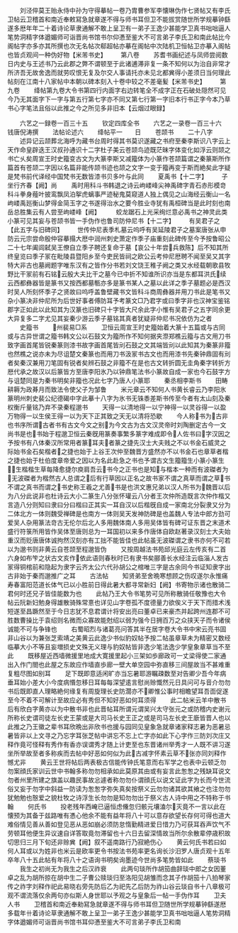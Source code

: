 <!-- { "loadSidebar": true } -->
　　刘泾倅莫王贻永侍中孙为守得摹帖一卷乃胄曹参军李懐琳伪作七贤帖又有李氏卫帖云卫稽首和南近奉敕冩急就章遂不得与师书耳但卫不能拔赏随世所学规摹钟繇遂多厯年年二十着诗论草隶通解不敢上呈卫有一弟子王逸少甚能学卫真书咄咄逼人笔势洞精字体遒媚师可诣晋尚书馆书尔仰慿至鉴大不可言弟子李氏卫和南此帖比今阁帖字亦多亦其所撰也次无名帖次郗超帖亦摹在阁帖中次陆机卫恒帖卫亦摹入阁帖也皆贞观间一种伪好物【米芾书史】
　　第八卷
　　苏耆书画纪述与凤师尝阅数日内史与王述书乃云此郡之弊不谓顿至于此诸逋滞非复一条不知何以为治自非常才所济吾无故舍逸而就劳叹恨无复及尔交人事请托亦未见北都兾得小差须日当何理此帖刻在江南十八家帖中本朝以碑本刻入十卷中较之不差毫髪【米芾书史】
　　第九卷
　　绛帖第九卷大令书第四行内面字右边转笔全不成字正在石破处隠然可见今乃无其面字下一字与第五行第七字亦不同又第七行第一字旧本行书正字今本乃草书心字笔法且俗以此推之今之所见多非旧本【云烟过眼録】

　　六艺之一録卷一百三十五
　　钦定四库全书
　　六艺之一录卷一百三十六　　钱唐倪涛撰
　　法帖论述六
　　绛帖平一　　日
　　苍颉书
　　二十八字
　　述异记云颉葬北海呼为藏书台周时得其书莫识遂藏之书府至秦李斯识八字云上天作命皇辟迭王汉叔孙通识十二字杜子美云苍颉鸟迹既茫昧字体变化如浮云则颉之书亡乆矣周宣王时史籀变古文为大篆李斯又减籀体为小篆作苍颉篇谓之秦篆斯所作篇首有苍颉二字因以名篇非能传颉书迹也颉之文字一变于籀再变于斯而絶矣此字疑是梵书前代译经中国梵书无数皆漆书贝多叶与此同
　　夏禹书【十二字】
　　子坐行齐春【阙】尚
　　禹时用科斗书韩退之诗云岣嵝峰尖神禹碑字青石赤形模竒科斗拳身薤叶披鸾飘凤泊挐虎螭事严迹秘鬼莫窥道人独上偶见之山海经云衡山一名岣嵝禹廵衡山梦得金简玉字之书遂得治水之要今胜业寺犹有禹桓碑当是此时刻也南岳总胜集云有人尝至岣嵝峰【阙】　　　蛟龙踞石上光采绚烂意必禹书之神灵此类小篆可见其妄与苍颉书皆一手伪作也鲁司防仲尼书【十二字】
　　有吴君子之【此五字与旧碑同】
　　世传仲尼表季札墓云呜呼有吴延陵君子之墓案唐张从申防云元宗尝命殷仲容摹搨大厯中润州刺史萧定作季子庙重刻此碑传至今予按鲁昭公二十七年阖闾弑吴王僚自立季子聘还复命于墓【哀公十年尝兵救陈】后不知其所终皇览曰季子冡在毗陵县暨阳乡至今吏民皆祠之欧公云考仲尼厯聘不闻至吴又其字特大非古也墓阙题字唯东汉有之皆作分书若刘文饶王稚子阙之类又水经载朝歌县牧野比干冡前有石铭云殷大夫比干之墓今已中折不知谁所识亦当是东都耳洪氏续云西都彝器皆是篆书又按西都墓甎亦多是篆书某人之墓以此详之季子墓题必是西汉时吴人所刻怀季子之贤故曰呜呼盖鲁壁藏书文皆科斗商周彝器并用刀书此是笔书又杂小篆决非仲尼所为后世好事者傅防耳予考篆文□乃君字或曰季字非也汉神宝鉴铭郡字正如此以此知其为汉篆也旧碑只十字皆大尺余此字小惟有吴君子之五字同余更大异复多二字尤见其妄秦少游云季子墓铭其真者犹疑非仲尼书况依仿为之者
　　史籀书
　　州裴易□系
　　卫恒云周宣王时史籀始着大篆十五篇或与古同或与古异世谓之籀书韩文公以石鼓文为籀所作不知何据夹漈郑樵云籀与古文用刀书致字画首尾皆锐秦篆则漆书故字画首尾皆刓石鼓之文其端皆刓以此知其为秦篆非籀也然樵之说亦未为尽诅楚文秦篆也而用刀书汲冡书古文也而用漆书先秦钟鼎固有刓者矣秦汉兼用刀笔固有锐者矣辨石鼓之非籀不在是也古文转折圆无圭角秦字转折方厯代承之故汉以后篆皆方至唐李阳氷乃以钟鼎笔法书小篆故自成一家也今石鼓字方与诅楚同是为秦书明矣非籀也况此七字乃唐人小篆耶
　　秦丞相李斯书
　　田畴耕耨为政朞月而致法令使父子为邹鲁
　　米元章云不知何人书黄长睿云乃李阳氷篆明州刺史裴公纪德碣中字此摹十八字为氷书无铢黍差斯书传至今者有太山刻及秦权衡斤量铭乃弃不录秦程邈书
　　天得一以清地得一以宁神得一以灵谷得一以盈万物得一以生侯王得一以为天下正其致之天无以清将恐歇
　　今人称书为古非也书序所谓古者书有古文今文之别为今文古为古文汉灵帝时刘陶删定古今一文尚书是也书始于程邈卫恒云秦旣用篆奏事繁多篆字难成即令人佐书曰字汉因之予按书有八体秦汉所常用者篆耳夫者篆之捷先汉士大夫贱之不以书金石威灵之际始书金石矣楷者之捷也始于上谷王次仲至魏晋方盛然亦不以书金石也章草者楷之捷也始于杜伯度章帝爱之因以为名此赴急之书也予谓古文生籀籀生小篆小篆生生楷楷生草每降愈捷尔庾肩吾云书今之正书也是知与楷本一种而有波磔者为无波磔者为楷然古人总谓之后有行草因以正名之故书家不谓之真草而谓之草书不谓之真书而谓之书史称王羲之尤善书是也洪文惠兄弟以汉人所书为魏晋以后为八分此说非也杜诗云大小二篆生八分张怀瓘云八分者王次仲所造既言次仲作楷又言造八分则知曰隶曰分曰楷曰正其实一耳自汉以后楷旣自成一家南北分裂隶又分为二体北方一体则魏受禅碑是也南方一体则吴天发神防碑是也盖魏人专法中郎方劲可爱吴人杂用篆法竒古无伦尔后北人多用魏体南人多用吴体皆有碑可证东晋之末道术盛行符箓所用皆作吴体至唐则总为一耳国初以来多作唐体自欧赵著录汉刻士大夫始重汉而贬唐唐体诚拘然汉刻亦有工拙不能皆佳也此帖虽无波磔谓之隶书亦何不可若以为邈书则非黄云自苍颉至程邈皆伪
　　又按周越法书苑邱光庭云左传亥有二首六身如布笇之状古文亥作依此语则春秋时已有隶书矣郦善长水经注云临淄人发古冡得铜棺前和隐起为隶字云齐太公六代孙胡公之棺唯三字是古余同今书证知隶字出古非始于秦而邈推广之耳
　　古法帖
　　知贤弟至舍晩寒想顾之伤叹遂尔永惟痛寿春富阳范道长体气已以小胜前日得此暑大都寻常新妇【阙】书寄物示诸也散骑二君何时还兄子皆佳能数为也
　　此帖乃王大令书笔势可见所称散骑任敬豫也大令帖云阮新妇勉身得雄散骑殊常憙也详见山字卷孤不度德量力欲俟义于天下而措术浅短遂至昌蹶然至于今日志犹不息君谓计将安出亮曰董卓已来豪杰并起跨州连郡不可胜数曹操比于袁绍则名微而众寡故能尅绍以弱为强今日拥百万之众挟天子而令诸侯诚能不可与争锋也
　　右蜀昭烈与诸葛亮问答其半在居字卷大令书中宋云亮书固非山谷以为兼张芝索靖之美黄云此逸少书似豹奴帖予按二帖虽章草未为精密又数经临摹大小不等且妄増损史文殊无义理与豹奴帖皆非逸少笔法逸少学皇象章草当不至此
　　既移屋近西墙微援里地成大寛援里起小三架如歩廊政可一丈梁得使二家通出入作门閤也此屋之东故应作墙直歩廊一壁大单空园中弥直移三间屋故当不甚难重复粗尽图如别耳
　　足下既即意适闲旷亦当忘暑耶游瞩疎数至对告卿少吾今年病垂耳始小差大小今度病惽忽移日耳每每深望逺言慰尚赊慨然元日具问可与音介勿勿书后既即直人理略絶何缘复有周旋理长史防濶亦不卿惟公事时相瞻望耳吾靣促遂至今不着不可解计至故应必有秀但不知好恶如何耳须得
　　此二帖米云羊中散书后有欣白字黄亦以为中散书非也此晋帖耳所谓元谓吴兴太守张元之或防稽内史谢元所称长史谓司徒左长史王蒙或是大司马长史王正之或是司马左长史王廞皆晋人也以此推之乃王徽之辈书耳欣晩出非欣书也援与园同见皇象急就章诸家释志暑为恶暑忌暑皆非以上文寻之乃忘字耳张芝帖中讲忘不忘上亡字亦如此下心字作三防刘次庄又释作竟可怪释有秀作有香亦误谓秀才随上计吏至也东晋诸州举秀才一人既不讲习遂坐所举故至者多称疾而去帖中好恶如何似为此古减字怀素云草不张亦同刘释作憾尤非
　　黄云王世将帖后两表极古信能传钟氏笔意而右军学之也表中云顿乏勿勿案顔氏家训云世中书翰多称勿勿相承如此莫原其由或有妄言此怱怱之残缺耳说文勿者州里所建之旗盖以趣民事故忩遽者称勿勿仆谓顔氏以说文证此字为长而今世流俗又妄于勿字中斜益一防读为怱怱字弥失真矣按祭义云勿勿诸其欲其飨之也注勿勿犹勉勉也慤爱之貌杜牧之诗浮生长勿勿是知勿勿出于祭义古人诗中用之不特称于书翰
　　何氏书
　　投老残年西崦已逼恒虑儵忽归骸元壤溘尔灭竟不一言以此在懐预为其备于兹路唯有慿心他余不能有益年将八十可以意存欲望长存何可得也道大难俗情见善从善如登见恶从恶如崩必须防怠惰勤精进爱日惜力乃可获耳吞声饮气不劳顿耳他便生异议速自详答取竟勿滞留也十六日去留深情故当所尔余散辈停歳积故切思归三月下旬还非赊兾【阙】叙不遥南路行乃寂絶伤心
　　黄云何氏书若曰如何人耳或以为姓非也米云是欧率更令书按法书苑率更名询长沙汨罗人唐贞观十五年卒年八十五此帖有年将八十之语询书明矣询墨迹今世尚多笔势皆如此
　　蔡琰书
　　我生之初尚无为我生之后汉祚衰
　　此两句琰所作胡笳曲辞琰中郎之女因董卓之乱为胡所掠在胡中生二子曹公赎琰归至洛阳见胡雏而念其子作胡笳十八拍琴家传之祚字刘释作祀此易晓右旁先防后乙为祀先乙后防为祚山谷云琰自书十八章极可观不谓流落仅余两句亦似斯人身世耶以予观之与皇象后一帖一手伪作耳
　　卫夫人书
　　卫稽首和南近奉勑冩急就章遂不得与师书耳但卫随世所学规摹钟繇遂厯多载年卄着诗论草隶通解不敢上呈卫一弟子王逸少甚能学卫真书咄咄逼人笔势洞精字体遒媚师可诣晋尚书馆书耳仰慿至鉴大不可言弟子李氏卫和南
